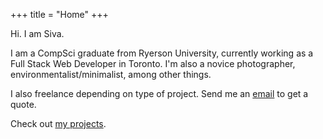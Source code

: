 +++
title = "Home"
+++

Hi.
I am Siva. 

I am a CompSci graduate from Ryerson University, currently working as a Full Stack Web Developer in Toronto. I'm also a novice photographer, environmentalist/minimalist, among other things.

I also freelance depending on type of project. Send me an [email](mailto:me@sivasuthan.com) to get a quote.

Check out [my projects](https://dhayalan.com/projects/).


